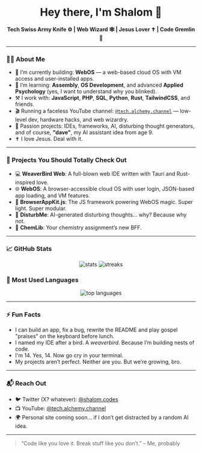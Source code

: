 <h1 align="center">Hey there, I'm Shalom 👋</h1>

<p align="center">
  <b>Tech Swiss Army Knife ⚙️ | Web Wizard 🕸️ | Jesus Lover ✝️ | Code Gremlin 👾</b>
</p>

---

### 👨‍💻 About Me

- 🔭 I’m currently building: **WebOS** — a web-based cloud OS with VM access and user-installed apps.
- 🧠 I’m learning: **Assembly**, **OS Development**, and advanced **Applied Psychology** (yes, I want to understand why you blinked).
- ⚒️ I work with: **JavaScript**, **PHP**, **SQL**, **Python**, **Rust**, **TailwindCSS**, and friends.
- 🎬 Running a faceless YouTube channel: [`@tech.alchemy.channel`](https://youtube.com/@tech.alchemy.channel) — low-level dev, hardware hacks, and web wizardry.
- 🧪 Passion projects: IDEs, frameworks, AI, disturbing thought generators, and of course, **"dave"**, my AI assistant idea from age 9.
- ✝️ I love Jesus. Deal with it.

---

### 🚀 Projects You Should Totally Check Out

- 💻 **WeaverBird Web**: A full-blown web IDE written with Tauri and Rust-inspired love.
- 🌐 **WebOS**: A browser-accessible cloud OS with user login, JSON-based app loading, and VM features.
- 🔮 **BrowserAppKit.js**: The JS framework powering WebOS magic. Super light. Super modular.
- 🧠 **DisturbMe**: AI-generated disturbing thoughts... why? Because why not.
- 🧰 **ChemLib**: Your chemistry assignment’s new BFF.

---

### 📈 GitHub Stats

<p align="center">
  <img src="https://github-readme-stats.vercel.app/api?username=shalomcoder&show_icons=true&theme=tokyonight" alt="stats" />
  <img src="https://github-readme-streak-stats.herokuapp.com?user=shalomcoder&theme=tokyonight&date_format=M%20j%5B%2C%20Y%5D" alt="streaks" />
</p>

### 🧠 Most Used Languages

<p align="center">
  <img src="https://github-readme-stats.vercel.app/api/top-langs/?username=shalomcoder&layout=compact&theme=tokyonight" alt="top languages" />
</p>

---

### ⚡ Fun Facts

- I can build an app, fix a bug, rewrite the README and play gospel "praises" on the keyboard before lunch.
- I named my IDE after a bird. A *weaverbird*. Because I’m building nests of code.
- I'm 14. Yes, 14. Now go cry in your terminal.
- My projects aren’t perfect. Neither are you. But we’re growing, bro.

---

### 📬 Reach Out

- 🐦 Twitter (X? whatever): [@shalom.codes](https://twitter.com/shalom.codes)
- 📺 YouTube: [@tech.alchemy.channel](https://youtube.com/@tech.alchemy.channel)
- 🌍 Personal site coming soon... if I don’t get distracted by a random AI idea.

---

> “Code like you love it. Break stuff like you don’t.” – Me, probably
